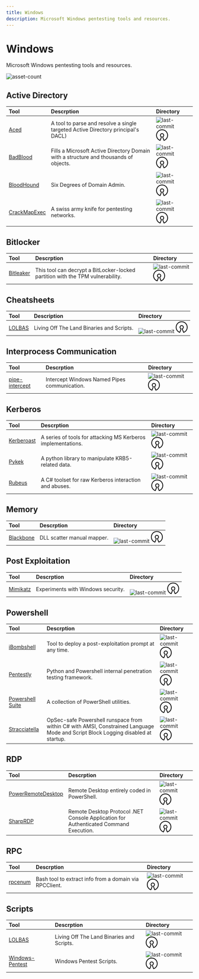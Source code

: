 ```yaml
---
title: Windows
description: Microsoft Windows pentesting tools and resources.
---
```


# Windows

Microsoft Windows pentesting tools and resources.

![asset-count](https://img.shields.io/badge/Tools%20%26%20Resources%20Available-21-A65F5F?style=for-the-badge)

## Active Directory

| Tool | Descrption | Directory |
| :--- | :--- | :--- |
| [Aced](https://github.com/garrettfoster13/aced) | A tool to parse and resolve a single targeted Active Directory principal's DACL) | ![last-commit](https://img.shields.io/github/last-commit/garrettfoster13/aced?color=a65f5f&style=flat-square) ![opensource](../../assets/img/icons/open-source.png) |
| [BadBlood](https://github.com/davidprowe/BadBlood) | Fills a Microsoft Active Directory Domain with a structure and thousands of objects. | ![last-commit](https://img.shields.io/github/last-commit/davidprowe/BadBlood?color=a65f5f&style=flat-square) ![opensource](../../assets/img/icons/open-source.png) |
| [BloodHound](https://github.com/BloodHoundAD/BloodHound) | Six Degrees of Domain Admin. | ![last-commit](https://img.shields.io/github/last-commit/BloodHoundAD/BloodHound?color=a65f5f&style=flat-square) ![opensource](../../assets/img/icons/open-source.png) |
| [CrackMapExec](https://github.com/byt3bl33d3r/CrackMapExec) | A swiss army knife for pentesting networks. | ![last-commit](https://img.shields.io/github/last-commit/byt3bl33d3r/CrackMapExec?color=a65f5f&style=flat-square) ![opensource](../../assets/img/icons/open-source.png) |

## Bitlocker

| Tool | Descrption | Directory |
| :--- | :--- | :--- |
| [Bitleaker](https://github.com/kkamagui/bitleaker) | This tool can decrypt a BitLocker-locked partition with the TPM vulnerability. | ![last-commit](https://img.shields.io/github/last-commit/kkamagui/bitleaker?color=a65f5f&style=flat-square) ![opensource](../../assets/img/icons/open-source.png) |

## Cheatsheets

| Tool | Description | Directory |
| :--- | :--- | :--- |
| [LOLBAS](https://lolbas-project.github.io) | Living Off The Land Binaries and Scripts. | ![last-commit](https://img.shields.io/github/last-commit/sqlmapproject/sqlmap?color=a65f5f&style=flat-square) ![opensource](../../assets/img/icons/open-source.png) |

## Interprocess Communication

| Tool | Descrption | Directory |
| :--- | :--- | :--- |
| [pipe-intercept](https://github.com/gabriel-sztejnworcel/pipe-intercept) | Intercept Windows Named Pipes communication. | ![last-commit](https://img.shields.io/github/last-commit/gabriel-sztejnworcel/pipe-intercept?color=a65f5f&style=flat-square) ![opensource](../../assets/img/icons/open-source.png) |

## Kerberos

| Tool | Descrption | Directory |
| :--- | :--- | :--- |
| [Kerberoast](https://github.com/nidem/kerberoast) | A series of tools for attacking MS Kerberos implementations. | ![last-commit](https://img.shields.io/github/last-commit/nidem/kerberoast?color=a65f5f&style=flat-square) ![opensource](../../assets/img/icons/open-source.png) |
| [Pykek](https://github.com/mubix/pykek) | A python library to manipulate KRB5-related data. | ![last-commit](https://img.shields.io/github/last-commit/mubix/pykek?color=a65f5f&style=flat-square) ![opensource](../../assets/img/icons/open-source.png) |
| [Rubeus](https://github.com/GhostPack/Rubeus) | A C\# toolset for raw Kerberos interaction and abuses. | ![last-commit](https://img.shields.io/github/last-commit/GhostPack/Rubeus?color=a65f5f&style=flat-square) ![opensource](../../assets/img/icons/open-source.png) |

## Memory

| Tool | Descrption | Directory |
| :--- | :--- | :--- |
| [Blackbone](https://github.com/DarthTon/Blackbone) | DLL scatter manual mapper. | ![last-commit](https://img.shields.io/github/last-commit/DarthTon/Blackbone?color=a65f5f&style=flat-square) ![opensource](../../assets/img/icons/open-source.png) |


## Post Exploitation

| Tool | Descrption | Directory |
| :--- | :--- | :--- |
| [Mimikatz](https://github.com/gentilkiwi/mimikatz) | Experiments with Windows security. | ![last-commit](https://img.shields.io/github/last-commit/gentilkiwi/mimikatz?color=a65f5f&style=flat-square) ![opensource](../../assets/img/icons/open-source.png) |

## Powershell

| Tool | Descrption | Directory |
| :--- | :--- | :--- |
| [iBombshell](https://github.com/Telefonica/ibombshell) | Tool to deploy a post-exploitation prompt at any time. | ![last-commit](https://img.shields.io/github/last-commit/Telefonica/ibombshell?color=a65f5f&style=flat-square) ![opensource](../../assets/img/icons/open-source.png) |
| [Pentestly](https://github.com/praetorian-inc/pentestly) | Python and Powershell internal penetration testing framework. | ![last-commit](https://img.shields.io/github/last-commit/praetorian-inc/pentestly?color=a65f5f&style=flat-square) ![opensource](../../assets/img/icons/open-source.png) |
| [Powershell Suite](https://github.com/FuzzySecurity/PowerShell-Suite) | A collection of PowerShell utilities. | ![last-commit](https://img.shields.io/github/last-commit/FuzzySecurity/PowerShell-Suite?color=a65f5f&style=flat-square) ![opensource](../../assets/img/icons/open-source.png) |
| [Stracciatella](https://github.com/mgeeky/Stracciatella) | OpSec-safe Powershell runspace from within C# with AMSI, Constrained Language Mode and Script Block Logging disabled at startup. | ![last-commit](https://img.shields.io/github/last-commit/mgeeky/Stracciatella?color=a65f5f&style=flat-square) ![opensource](../../assets/img/icons/open-source.png) |

## RDP

| Tool | Descrption | Directory |
| :--- | :--- | :--- |
| [PowerRemoteDesktop](https://github.com/DarkCoderSc/PowerRemoteDesktop) | Remote Desktop entirely coded in PowerShell. | ![last-commit](https://img.shields.io/github/last-commit/DarkCoderSc/PowerRemoteDesktop?color=a65f5f&style=flat-square) ![opensource](../../assets/img/icons/open-source.png) |
| [SharpRDP](https://github.com/0xthirteen/SharpRDP) | Remote Desktop Protocol .NET Console Application for Authenticated Command Execution. | ![last-commit](https://img.shields.io/github/last-commit/0xthirteen/SharpRDP?color=a65f5f&style=flat-square) ![opensource](../../assets/img/icons/open-source.png) |

## RPC

| Tool | Descrption | Directory |
| :--- | :--- | :--- |
| [rpcenum](https://github.com/s4vitar/rpcenum) | Bash tool to extract info from a domain via RPCClient. | ![last-commit](https://img.shields.io/github/last-commit/s4vitar/rpcenum?color=a65f5f&style=flat-square) ![opensource](../../assets/img/icons/open-source.png) |

## Scripts

| Tool | Descrption | Directory |
| :--- | :--- | :--- |
| [LOLBAS](https://lolbas-project.github.io/#) | Living Off The Land Binaries and Scripts. | ![last-commit](https://img.shields.io/github/last-commit/LOLBAS-Project/LOLBAS?color=a65f5f&style=flat-square) ![opensource](../../assets/img/icons/open-source.png) |
| [Windows-Pentest](https://github.com/ankh2054/windows-pentest) | Windows Pentest Scripts. | ![last-commit](https://img.shields.io/github/last-commit/ankh2054/windows-pentest?color=a65f5f&style=flat-square) ![opensource](../../assets/img/icons/open-source.png) |

